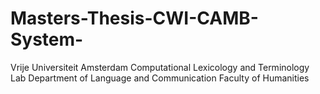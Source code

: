 # Masters-Thesis-CWI-CAMB-System-
Vrije Universiteit Amsterdam Computational Lexicology and Terminology Lab Department of Language and Communication Faculty of Humanities
